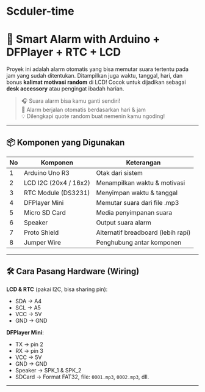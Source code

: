 # Scduler-time

# 🔔 Smart Alarm with Arduino + DFPlayer + RTC + LCD

Proyek ini adalah alarm otomatis yang bisa memutar suara tertentu pada jam yang sudah ditentukan. Ditampilkan juga waktu, tanggal, hari, dan bonus **kalimat motivasi random** di LCD! Cocok untuk dijadikan sebagai **desk accessory** atau pengingat ibadah harian.

> 🎧 Suara alarm bisa kamu ganti sendiri!  
> 📅 Alarm berjalan otomatis berdasarkan hari & jam  
> 💡 Dilengkapi quote random buat nemenin kamu ngoding!

---

## 📦 Komponen yang Digunakan

| No | Komponen                | Keterangan                        |
|----|-------------------------|------------------------------------|
| 1  | Arduino Uno R3          | Otak dari sistem                   |
| 2  | LCD I2C (20x4 / 16x2)   | Menampilkan waktu & motivasi       |
| 3  | RTC Module (DS3231)     | Menyimpan waktu & tanggal          |
| 4  | DFPlayer Mini           | Memutar suara dari file .mp3       |
| 5  | Micro SD Card           | Media penyimpanan suara            |
| 6  | Speaker                 | Output suara alarm                 |
| 7  | Proto Shield            | Alternatif breadboard (lebih rapi) |
| 8  | Jumper Wire             | Penghubung antar komponen          |

---

## 🛠️ Cara Pasang Hardware (Wiring)

**LCD & RTC** (pakai I2C, bisa sharing pin):  
- SDA → A4  
- SCL → A5  
- VCC → 5V  
- GND → GND

**DFPlayer Mini**:  
- TX → pin 2  
- RX → pin 3  
- VCC → 5V  
- GND → GND  
- Speaker → SPK_1 & SPK_2  
- SDCard → Format FAT32, file: `0001.mp3`, `0002.mp3`, dll.

---


